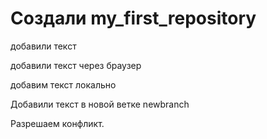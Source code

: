 ﻿#  Создали my_first_repository

добавили текст

добавили текст через браузер

добавим текст локально 

Добавили текст в новой ветке newbranch

Разрешаем конфликт.
